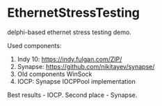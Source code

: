 EthernetStressTesting
=====================

delphi-based ethernet stress testing demo.

Used components:
1. Indy 10: https://indy.fulgan.com/ZIP/
2. Synapse: https://github.com/nikitayev/synapse/
3. Old components WinSock
4. IOCP: Synapse IOCPPool implementation

Best results - IOCP. Second place - Synapse.
